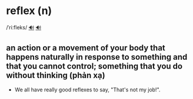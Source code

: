 # reflex (n)

/ˈriːfleks/ [🔊](https://www.oxfordlearnersdictionaries.com/media/english/uk_pron/r/ref/refle/reflex__gb_1.mp3) [🔊](https://www.oxfordlearnersdictionaries.com/media/english/us_pron/r/ref/refle/reflex__us_1.mp3)

## an action or a movement of your body that happens naturally in response to something and that you cannot control; something that you do without thinking (phản xạ)

- We all have really good reflexes to say, "That's not my job!".